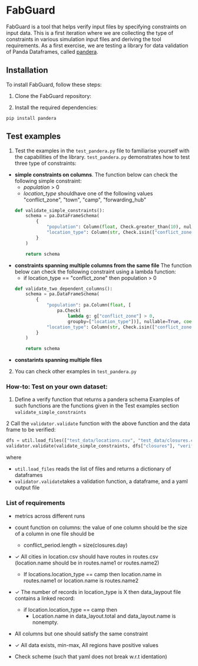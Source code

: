# FabGuard

FabGuard is a tool that helps verify input files by specifying constraints on input data. This is a first iteration where 
we are collecting the type of constraints in various simulation input files and deriving the tool requirements. 
As a first exercise, we are testing a library for data validation of Panda Dataframes, called [pandera](https://github.com/unionai-oss/pandera). 

## Installation

To install FabGuard, follow these steps:

1. Clone the FabGuard repository:

2. Install the required dependencies:

```
pip install pandera
```

## Test examples

1. Test the examples in the `test_pandera.py` file to familiarise yourself with the capabilities of the library.
`test_pandera.py` demonstrates how to test three type of constraints:
  - **simple constraints on columns**. 
    The function below can check the following simple constraint: 
    - *population* > 0 
    - *location_type* shouldhave one of the following values "conflict_zone", "town", "camp", "forwarding_hub"
    ```  python
    def validate_simple_constraints():
        schema = pa.DataFrameSchema(
            {
                "population": Column(float, Check.greater_than(10), nullable=True),
                "location_type": Column(str, Check.isin(["conflict_zone", "town", "camp", "forwarding_hub"])),
            }
        )
    
        return schema 
    ```
  - **constraints spanning multiple columns from the same file**
   The function below can check the following constraint using a lambda function: 
    - if location_type == "conflict_zone" then population > 0 
    ```python
    def validate_two_dependent_columns():
        schema = pa.DataFrameSchema(
            {
                "population": pa.Column(float, [
                    pa.Check(
                        lambda g: g["conflict_zone"] > 0,
                        groupby=["location_type"])], nullable=True, coerce=True),
                "location_type": Column(str, Check.isin(["conflict_zone", "town", "camp", "forwarding_hub"])),
            }
        )
    
        return schema 
    ```
  - **constarints spanning multiple files**


2. You can check other examples in `test_pandera.py`

###  How-to: Test on your own dataset:
   
1. Define a verify function that returns a pandera schema
Examples of such functions are the functions given in the Test examples section
`validate_simple_constraints`  

2 Call the `validator.validate` function with the above function and the data frame to be verified:
       
```python 
dfs = util.load_files(["test_data/locations.csv", "test_data/closures.csv"])
validator.validate(validate_simple_constraints, dfs["closures"], "verify_multi.yaml")
```
   where
   - `util.load_files` reads the list of files and returns a dictionary of dataframes
   - `validator.validate`takes a validation function, a dataframe, and a yaml output file

###  List of requirements 
- metrics across different runs
- count function on columns: the value of one column should be the size of a column in one file should be 
    - conflict_period.length = size(closures.day)
- ✓ All cities in location.csv should have routes in routes.csv (location.name should be in routes.name1 or routes.name2)
    - If locations.location_type == camp then 
        location.name in routes.name1  or location.name is routes.name2
- ✓ The number of records in location_type is X then data_laypout file contains a linked record:
    -  if location.location_type == camp then 
        - Location.name in data_layout.total and data_layout.name is nonempty.

- All columns but one should satisfy the same constraint 
- ✓ All data exists, min-max, All regions have positive values 
- Check scheme (such that yaml does not break w.r.t identation)

